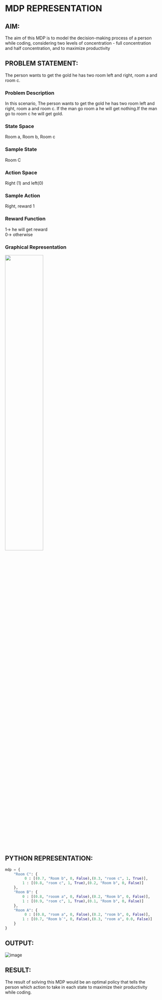 # MDP REPRESENTATION

## AIM:
The aim of this MDP is to model the decision-making process of a person while coding, considering two levels of concentration - full concentration and half concentration, and to maximize productivity

## PROBLEM STATEMENT:
The person wants to get the gold he has two room left and right, room a and room c.

### Problem Description
 In this scenario, The person wants to get the gold he has two room left and right, room a and room c. If the man go room a he will get nothing.If the man go to room c he will get gold.

### State Space
Room a, Room b, Room c

### Sample State
Room C

### Action Space
Right (1) and left(0)

### Sample Action
Right, reward 1

### Reward Function
1-> he will get reward
</br>
0-> otherwise

### Graphical Representation
<img src='https://github.com/user-attachments/assets/ea9bed1f-270f-4246-b5a5-e3a888c6b902' width=50%>


## PYTHON REPRESENTATION:
```python
mdp = {
    "Room C": {
         0 : [(0.7, "Room b", 0, False),(0.3, "room c", 1, True)],
        1 : [(0.8, "room c", 1, True),(0.2, "Room b", 0, False)]
    },
    "Room B": {
        0 : [(0.8, "rooom a", 0, False),(0.2, "Room b", 0, False)],
        1 : [(0.9, "room c", 1, True),(0.1, "Room b", 0, False)]
    },
    "Room A": {
         0 : [(0.8, "room a", 0, False),(0.2, "room b", 0, False)],
        1 : [(0.7, "Room b`", 0, False),(0.3, "room a", 0.0, False)]
    }
}

```

## OUTPUT:
![image](https://github.com/user-attachments/assets/7f3d5d41-eb97-4dd2-abe1-b8732cd0c1be)

## RESULT:
The result of solving this MDP would be an optimal policy that tells the person which action to take in each state to maximize their productivity while coding.
